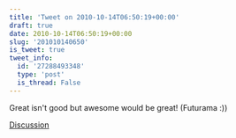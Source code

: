 ```yaml
---
title: 'Tweet on 2010-10-14T06:50:19+00:00'
draft: true
date: 2010-10-14T06:50:19+00:00
slug: '201010140650'
is_tweet: true
tweet_info:
  id: '27288493348'
  type: 'post'
  is_thread: False
---
```




Great isn't good but awesome would be great! (Futurama :))

[Discussion](https://x.com/sytelus/status/27288493348)
